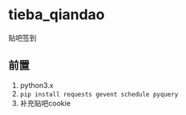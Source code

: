 # tieba_qiandao

贴吧签到

## 前置

1. python3.x
2. `pip install requests gevent schedule pyquery`
3. 补充贴吧cookie
